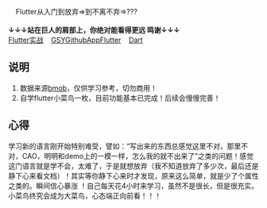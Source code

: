 <img src="http://www.fakutownee.cn/d/file/p/2017-07-21/bbd7df2efc2d550fc7ce84da03a72ae8.jpg" width=15px height=15px>Flutter从入门到放弃=>到不离不弃=>???<br/><br/>
**↓↓↓站在巨人的肩部上，你绝对能看得更远 鸣谢↓↓↓**<br>
[Flutter实战](https://book.flutterchina.club/)&nbsp;&nbsp;&nbsp;
[GSYGithubAppFlutter](https://github.com/CarGuo/GSYGithubAppFlutter)
&nbsp;&nbsp;&nbsp;[Dart](https://dart.dev/guides/language/language-tour#abstract-classes)

## 说明
1. 数据来源[bmob](https://www.bmob.cn/)，仅供学习参考，切勿商用！
2. 自学flutter小菜鸟一枚，目前功能基本已完成！后续会慢慢完善！

## 心得
学习新的语言刚开始特别难受，譬如：“写出来的东西总感觉这里不对，那里不对，CAO，明明和demo上的一模一样，怎么我的就不出来了”之类的问题！感觉这门语言就是学不会，太难了，于是就想放弃（我不知道放弃了多少次，最后还是静下心来看文档）！其实等你静下心来时才发现，原来这么简单，就是少了个属性之类的。瞬间信心暴涨
！自己每天花4小时来学习，虽然不是很长，但是很充实。小菜鸟终究会成为大菜鸟，心态端正向前看！！！<img src="http://www.fakutownee.cn/d/file/p/2017-07-21/bbd7df2efc2d550fc7ce84da03a72ae8.jpg" width=15px height=15px>